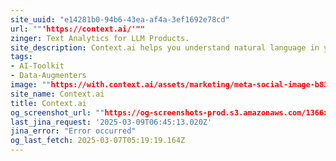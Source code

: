 ```yaml
---
site_uuid: "e14281b0-94b6-43ea-af4a-3ef1692e78cd"
url: ""'https://context.ai/'""
zinger: Text Analytics for LLM Products.
site_description: Context.ai helps you understand natural language in your LLM powered products.
tags:
- AI-Toolkit
- Data-Augmenters
image: ""https://with.context.ai/assets/marketing/meta-social-image-b83e80bf36610d133cc9f8df8473b886cbdc91950eb329bab05d8e26a22afadf.png""
site_name: Context.ai
title: Context.ai
og_screenshot_url: ""https://og-screenshots-prod.s3.amazonaws.com/1366x768/80/false/3c22b3fc4fd647b69794620fa840c8a8de677de22ad0d3b66e3124424ac63110.jpeg""
last_jina_request: '2025-03-09T06:45:13.020Z'
jina_error: "Error occurred"
og_last_fetch: 2025-03-07T05:19:19.164Z
---
```


